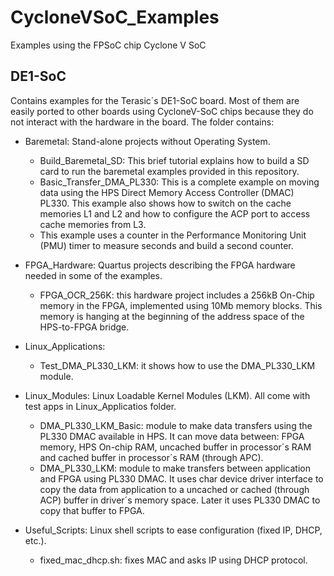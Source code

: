 CycloneVSoC_Examples
====================
Examples using the FPSoC chip Cyclone V SoC

DE1-SoC
-------
Contains examples for the Terasic´s DE1-SoC board. Most of them are easily ported to other boards using CycloneV-SoC chips because they do not interact with the hardware in the board. The folder contains:

* Baremetal: Stand-alone projects without Operating System.
	* Build_Baremetal_SD: This brief tutorial explains how to build a SD card to run the baremetal examples provided in this repository.
    * Basic_Transfer_DMA_PL330: This is a complete example on moving data using the HPS Direct Memory Access Controller (DMAC) PL330. This example also shows how to switch on the cache memories L1 and L2 and how to configure the ACP port to access cache memories from L3.
    * This example uses a counter in the Performance Monitoring Unit (PMU) timer to measure seconds and build a second counter.

* FPGA_Hardware: Quartus projects describing the FPGA hardware needed in some of the examples.
	* FPGA_OCR_256K: this hardware project includes a 256kB On-Chip memory in the FPGA, implemented using 10Mb memory blocks. This memory is hanging at the beginning of the address space of the HPS-to-FPGA bridge.
    
* Linux_Applications:
    * Test_DMA_PL330_LKM: it shows how to use the DMA_PL330_LKM module.

* Linux_Modules: Linux Loadable Kernel Modules (LKM). All come with test apps in Linux_Applicatios folder. 
	* DMA_PL330_LKM_Basic: module to make data transfers using the PL330 DMAC available in HPS. It can move data between: FPGA memory, HPS On-chip RAM, uncached buffer in processor´s RAM and cached buffer in processor´s RAM (through APC).
	* DMA_PL330_LKM: module to make transfers between application and FPGA using PL330 DMAC. It uses char device driver interface to copy the data from application to a uncached or cached (through ACP) buffer in driver´s memory space. Later it uses PL330 DMAC to copy that buffer to FPGA.

* Useful_Scripts: Linux shell scripts to ease configuration (fixed IP, DHCP, etc.).
	* fixed_mac_dhcp.sh: fixes MAC and asks IP using DHCP protocol.
    
